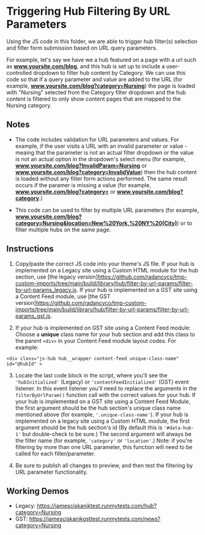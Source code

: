 # Triggering Hub Filtering By URL Parameters

Using the JS code in this folder, we are able to trigger hub filter(s) selection and filter form submission based on URL query parameters.

For example, let's say we have we a hub featured on a page with a url such as **www.yoursite.com/blog**, and this hub is set up to include a user-controlled dropdown to filter hub content by Category. We can use this code so that if a query parameter and value are added to the URL (for example, **www.yoursite.com/blog?category=Nursing**) the page is loaded with "Nursing" selected from the Category filter dropdown and the hub content is filtered to only show content pages that are mapped to the Nursing category.

## Notes

-   The code includes validation for URL parameters and values. For example, if the user visits a URL with an invalid parameter or value - meaing that the parameter is not an actual filter dropdown or the value is not an actual option in the dropdown's select menu (for example, **www.yoursite.com/blog?InvalidParam=Nursing** or **www.yoursite.com/blog?category=InvalidValue**) then the hub content is loaded without any filter form actions performed. The same result occurs if the paramer is missing a value (for example, **www.yoursite.com/blog?category=** or **www.yoursite.com/blog?category**.)

-   This code can be used to filter by multiple URL parameters (for example, **www.yoursite.com/blog?category=Nursing&location=New%20York,%20NY%20(City)**) or to filter multiple hubs on the same page.

## Instructions

1. Copy/paste the correct JS code into your theme's JS file. If your hub is implemented on a Legacy site using a Custom HTML module for the hub section, use [the legacy version]https://github.com/radancyco/tmp-custom-imports/tree/main/build/library/hub/filter-by-url-params/filter-by-url-params_legacy.js. If your hub is implemented on a GST site using a Content Feed module, use [the GST version]https://github.com/radancyco/tmp-custom-imports/tree/main/build/library/hub/filter-by-url-params/filter-by-url-params_gst.js.

2. If your hub is implemented on GST site using a Content Feed module: Choose a **unique** class name for your hub section and add this class to the parent `<div>` in your Content Feed module layout codes. For example:

`<div class="js-hub hub__wrapper content-feed unique-class-name" id="@hubId" >`

3. Locate the last code block in the script, where you'll see the `'hubInitialized'` (Legacy) or `'contentFeedInitialized'` (GST) event listener. In this event listener you'll need to replace the arguments in the `filterByUrlParam()` function call with the correct values for your hub. If your hub is implemented on a GST site using a Content Feed Module, the first argument should be the hub section's unique class name mentioned above (for example, `'.unique-class-name'`). If your hub is implemented on a legacy site using a Custom HTML module, the first argument should be the hub section's id (By default this is `'#data-hub-1'` but double-check to be sure.) The second argument will always be the filter name (for example, `'category'` or `'location'`.) Note: if you're filtering by more than one URL parameter, this function will need to be called for each filter/parameter.

4. Be sure to publish all changes to preview, and then test the filtering by URL parameter functionality.

## Working Demos

-   Legacy: https://jamesciskaniktest.runmytests.com/hub?category=Nursing
-   GST: https://jamesciskanikgsttest.runmytests.com/news?category=Nursing
